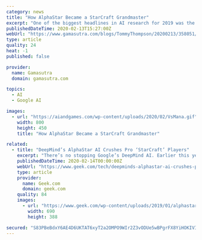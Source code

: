 ```yaml
---
category: news
title: "How AlphaStar Became a StarCraft Grandmaster"
excerpt: "One of the biggest headlines in AI research for 2019 was the unveiling of AlphaStar - Google DeepMind's project to create the worlds best player of Blizzard's real-time strategy game StarCraft II."
publishedDateTime: 2020-02-13T15:27:00Z
webUrl: "https://www.gamasutra.com/blogs/TommyThompson/20200213/358051/How_AlphaStar_Became_a_StarCraft_Grandmaster.php"
type: article
quality: 24
heat: -1
published: false

provider:
  name: Gamasutra
  domain: gamasutra.com

topics:
  - AI
  - Google AI

images:
  - url: "https://aiandgames.com/wp-content/uploads/2020/02/VsMana.gif"
    width: 800
    height: 450
    title: "How AlphaStar Became a StarCraft Grandmaster"

related:
  - title: "DeepMind’s AlphaStar AI Crushes Pro ‘StarCraft’ Players"
    excerpt: "There’s no stopping Google’s DeepMind AI. Earlier this year the artificial intelligence platform recently shut out two professional StarCraft players in a 5-0 defeat. And now a report on The ..."
    publishedDateTime: 2020-02-14T00:00:00Z
    webUrl: "https://www.geek.com/tech/deepminds-alphastar-ai-crushes-pro-starcraft-players-1771485/"
    type: article
    provider:
      name: Geek.com
      domain: geek.com
    quality: 84
    images:
      - url: "https://www.geek.com/wp-content/uploads/2019/01/alphastar-9.jpg"
        width: 690
        height: 388

secured: "S83PBeBdxY6AE4D6UKTAT6xyT2a2OMPO9WIr2Z3vODUe5wBPgrFX8YiHOKIVIwYCw1/vehtwg0NRI1RWrbQN2uK1LaWUl/ho/jjsZ3fDdAMEK0RnY2q7GChJwWA1MqR9NsTKPUY41A+9ycHS4kZw8bUpJDCzOB2dJRA0eAiIlrOmbJQlZCn/NJG8XYF2QYASH38YUvsh9rX0Y4/Sx316S+vJ7auA9lwjvu0P5arzvyiwmjBePCjxYj8DrEPq+6nmI8+HZgvggCO8bRoq+UBpdagy/rEdWjjnv1718vChj0f1eW0WvQGw7zagOg06J+Xm;UVeS/Mf3vxILS3qAhHx52g=="
---
```


